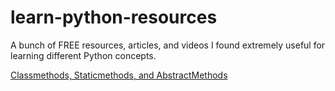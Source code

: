 # learn-python-resources
A bunch of FREE resources, articles, and videos I found extremely useful for learning different Python concepts. 

[Classmethods, Staticmethods, and AbstractMethods](https://julien.danjou.info/blog/2013/guide-python-static-class-abstract-methods)
